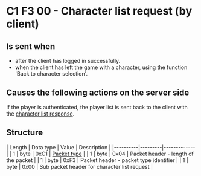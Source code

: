 # C1 F3 00 - Character list request (by client) #

## Is sent when ##
- after the client has logged in successfully. 
- when the client has left the game with a character, using the function 'Back to character selection'.


## Causes the following actions on the server side ##
If the player is authenticated, the player list is sent back to the client with the [character list response](<C1F300 - Character list response (by server).md>).


## Structure ##

|  Length  | Data type | Value | Description |
|----------|---------|-------------|
| 1 | byte | 0xC1   | [Packet type](PacketTypes.md) |
| 1 | byte | 0x04   | Packet header - length of the packet |
| 1 | byte | 0xF3   | Packet header - packet type identifier |
| 1 | byte | 0x00   | Sub packet header for character list request |
